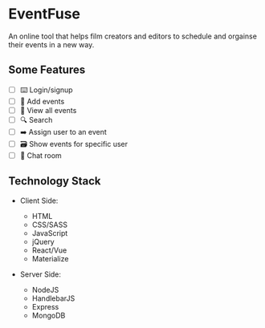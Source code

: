 # EventFuse
An online tool that helps film creators and editors to schedule and orgainse their events in a new way.

## Some Features

* [ ] ⌨️ Login/signup
* [ ] 📝 Add events
* [ ] 🙈 View all events
* [ ] 🔍 Search
* [ ] ➡️ Assign user to an event
* [ ] 🗃 Show events for specific user
* [ ] 💬 Chat room

## Technology Stack

* Client Side:
  * HTML
  * CSS/SASS
  * JavaScript
  * jQuery
  * React/Vue
  * Materialize

* Server Side:
  * NodeJS
  * HandlebarJS
  * Express
  * MongoDB
